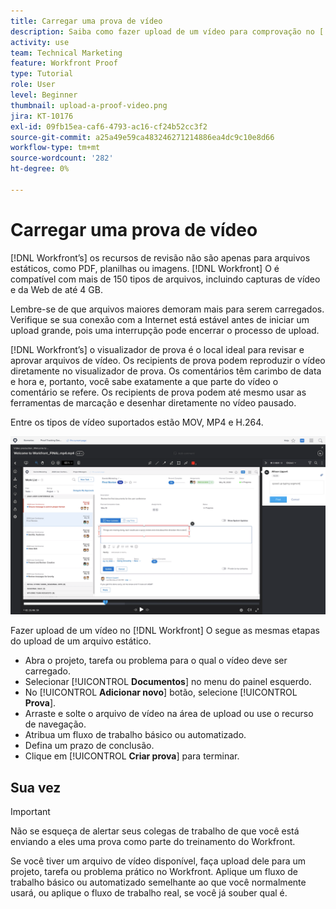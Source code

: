 ```yaml
---
title: Carregar uma prova de vídeo
description: Saiba como fazer upload de um vídeo para comprovação no [!DNL  Workfront].
activity: use
team: Technical Marketing
feature: Workfront Proof
type: Tutorial
role: User
level: Beginner
thumbnail: upload-a-proof-video.png
jira: KT-10176
exl-id: 09fb15ea-caf6-4793-ac16-cf24b52cc3f2
source-git-commit: a25a49e59ca483246271214886ea4dc9c10e8d66
workflow-type: tm+mt
source-wordcount: '282'
ht-degree: 0%

---
```


# Carregar uma prova de vídeo

[!DNL Workfront’s] os recursos de revisão não são apenas para arquivos estáticos, como PDF, planilhas ou imagens. [!DNL Workfront] O é compatível com mais de 150 tipos de arquivos, incluindo capturas de vídeo e da Web de até 4 GB.

Lembre-se de que arquivos maiores demoram mais para serem carregados. Verifique se sua conexão com a Internet está estável antes de iniciar um upload grande, pois uma interrupção pode encerrar o processo de upload.

<!-- For a complete list of uploadable file types, see the article, Supported proofing file types. -->

[!DNL Workfront’s] o visualizador de prova é o local ideal para revisar e aprovar arquivos de vídeo. Os recipients de prova podem reproduzir o vídeo diretamente no visualizador de prova. Os comentários têm carimbo de data e hora e, portanto, você sabe exatamente a que parte do vídeo o comentário se refere. Os recipients de prova podem até mesmo usar as ferramentas de marcação e desenhar diretamente no vídeo pausado.

Entre os tipos de vídeo suportados estão MOV, MP4 e H.264. <!-- Check the supported file types list to make sure the video type you use is compatible with Workfront’s proofing features.-->

![Uma imagem de marcação em um arquivo de prova de vídeo.](assets/upload-a-proof-of-a-video.png)

Fazer upload de um vídeo no [!DNL Workfront] O segue as mesmas etapas do upload de um arquivo estático.

* Abra o projeto, tarefa ou problema para o qual o vídeo deve ser carregado.
* Selecionar [!UICONTROL **Documentos**] no menu do painel esquerdo.
* No [!UICONTROL **Adicionar novo**] botão, selecione [!UICONTROL **Prova**].
* Arraste e solte o arquivo de vídeo na área de upload ou use o recurso de navegação.
* Atribua um fluxo de trabalho básico ou automatizado.
* Defina um prazo de conclusão.
* Clique em [!UICONTROL **Criar prova**] para terminar.

## Sua vez

>[!IMPORTANT]
>
>Não se esqueça de alertar seus colegas de trabalho de que você está enviando a eles uma prova como parte do treinamento do Workfront.


Se você tiver um arquivo de vídeo disponível, faça upload dele para um projeto, tarefa ou problema prático no Workfront. Aplique um fluxo de trabalho básico ou automatizado semelhante ao que você normalmente usará, ou aplique o fluxo de trabalho real, se você já souber qual é.

